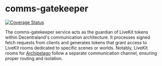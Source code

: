 # comms-gatekeeper

[![Coverage Status](https://coveralls.io/repos/github/decentraland/comms-gatekeeper/badge.svg?branch=coverage)](https://coveralls.io/github/decentraland/comms-gatekeeper?branch=coverage)

The comms-gatekeeper service acts as the guardian of LiveKit tokens within Decentraland's communication architecture. It processes signed fetch requests from clients and generates tokens that grant access to LiveKit rooms dedicated to specific scenes or worlds. Notably, LiveKit rooms for [Archipelago](https://github.com/decentraland/archipelago-workers) follow a separate communication channel, ensuring proper routing and isolation. 


